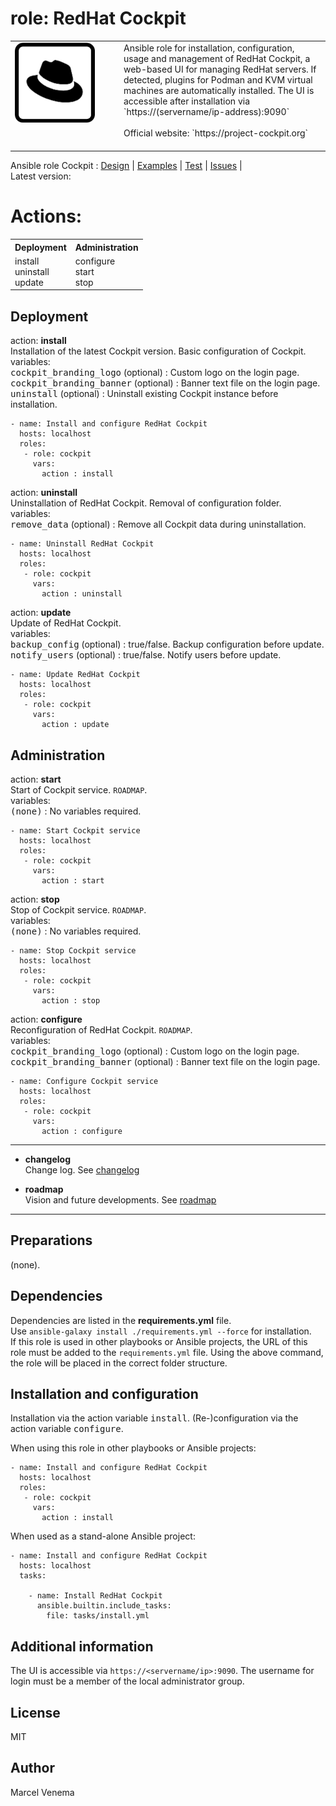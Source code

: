 # role: RedHat Cockpit

<table style="border:0px; width:100%"><tr><td width=160px valign=top><img src="media/icon_cockpit.png" alt="Cockpit icon" width=128 height=128></td>
<td>
Ansible role for installation, configuration, usage and management of RedHat Cockpit, a web-based UI for managing RedHat servers. If detected, plugins for Podman and KVM virtual machines are automatically installed. The UI is accessible after installation via `https://(servername/ip-address):9090`<br><br>Official website: `https://project-cockpit.org`<br><br>
</td>
</tr></table>

Ansible role Cockpit : [Design](docs/DESIGN.md)  |  [Examples](examples)  |  [Test](molecule)  |  [Issues]()  |<br>
Latest version:

# Actions:

<table style="border:0px; width:100%">
<tr><th>Deployment</th><th>Administration</th></tr>
<tr>
  <td valign=top>install<br>uninstall<br>update</td>
  <td valign=top>configure<br>start<br>stop<br></td>
</tr></table>

## Deployment

action: **install**<br>
Installation of the latest Cockpit version. Basic configuration of Cockpit.<br>
variables:<br>
<kbd>cockpit_branding_logo</kbd> (optional) : Custom logo on the login page.<br>
<kbd>cockpit_branding_banner</kbd> (optional) : Banner text file on the login page.<br>
<kbd>uninstall</kbd> (optional) : Uninstall existing Cockpit instance before installation.<br>

```
- name: Install and configure RedHat Cockpit
  hosts: localhost
  roles:
   - role: cockpit
     vars:
       action : install
```


action: **uninstall**<br>
Uninstallation of RedHat Cockpit. Removal of configuration folder.<br>
variables:<br>
<kbd>remove_data</kbd> (optional) : Remove all Cockpit data during uninstallation.<br>

```
- name: Uninstall RedHat Cockpit
  hosts: localhost
  roles:
   - role: cockpit
     vars:
       action : uninstall
```


action: **update**<br>
Update of RedHat Cockpit.<br>
variables:<br>
<kbd>backup_config</kbd> (optional) : true/false. Backup configuration before update.<br>
<kbd>notify_users</kbd> (optional) : true/false. Notify users before update.<br>

```
- name: Update RedHat Cockpit
  hosts: localhost
  roles:
   - role: cockpit
     vars:
       action : update
```


## Administration

action: **start**<br>
Start of Cockpit service. `ROADMAP`.<br>
variables:<br>
<kbd>(none)</kbd> : No variables required.<br>

```
- name: Start Cockpit service
  hosts: localhost
  roles:
   - role: cockpit
     vars:
       action : start
```


action: **stop**<br>
Stop of Cockpit service. `ROADMAP`.<br>
variables:<br>
<kbd>(none)</kbd> : No variables required.<br>

```
- name: Stop Cockpit service
  hosts: localhost
  roles:
   - role: cockpit
     vars:
       action : stop
```


action: **configure**<br>
Reconfiguration of RedHat Cockpit. `ROADMAP`.<br>
variables:<br>
<kbd>cockpit_branding_logo</kbd> (optional) : Custom logo on the login page.<br>
<kbd>cockpit_branding_banner</kbd> (optional) : Banner text file on the login page.<br>

```
- name: Configure Cockpit service
  hosts: localhost
  roles:
   - role: cockpit
     vars:
       action : configure
```


***

- **changelog**<br>
  Change log.
  See [changelog](CHANGELOG.md)

- **roadmap**<br>
  Vision and future developments.
  See [roadmap](ROADMAP.md)

***

## Preparations
(none).


## Dependencies
Dependencies are listed in the **requirements.yml** file.<br>
Use `ansible-galaxy install ./requirements.yml --force` for installation.<br>
If this role is used in other playbooks or Ansible projects, the URL of this role must be added to the `requirements.yml` file. Using the above command, the role will be placed in the correct folder structure.


## Installation and configuration
Installation via the action variable <kbd>install</kbd>. (Re-)configuration via the action variable <kbd>configure</kbd>.

When using this role in other playbooks or Ansible projects:
```
- name: Install and configure RedHat Cockpit
  hosts: localhost
  roles:
   - role: cockpit
     vars:
       action : install
```


When used as a stand-alone Ansible project:
```
- name: Install and configure RedHat Cockpit
  hosts: localhost
  tasks:

    - name: Install RedHat Cockpit
      ansible.builtin.include_tasks:
        file: tasks/install.yml
```

## Additional information
The UI is accessible via `https://<servername/ip>:9090`. The username for login must be a member of the local administrator group.

## License
MIT

## Author
Marcel Venema
